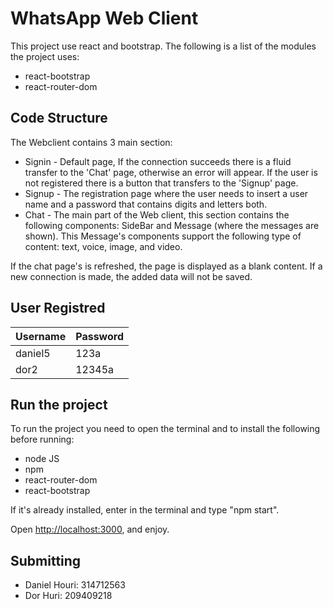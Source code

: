 # WhatsApp Web Client

This project use react and bootstrap.
The following is a list of the modules the project uses:
- react-bootstrap
- react-router-dom

## Code Structure

The Webclient contains 3 main section:
- Signin - Default page, If the connection succeeds there is a fluid transfer to the 'Chat' page, otherwise an error will appear. If the user is not registered there is a button that transfers to the 'Signup' page.
- Signup - The registration page where the user needs to insert a user name and a password that contains digits and letters both.
- Chat - The main part of the Web client, this section contains the following components: SideBar and Message (where the messages are shown). This Message's components support the following type of content: text, voice, image, and video.

If the chat page's is refreshed, the page is displayed as a blank content. If a new connection is made, the added data will not be saved.

## User Registred

| Username  | Password |
| ------------- | ------------- |
| daniel5  | 123a  |
| dor2  | 12345a  |


## Run the project
To run the project you need to open the terminal and to install the following before running:
* node JS
* npm 
* react-router-dom
* react-bootstrap

If it's already installed, enter in the terminal and type "npm start".

Open [http://localhost:3000](http://localhost:3000), and enjoy.

## Submitting

- Daniel Houri: 314712563
- Dor Huri: 209409218
